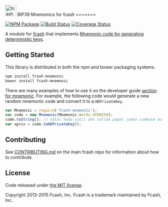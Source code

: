 <img src="http://fcash.io/css/images/module-mnemonic.png" alt="fcash mnemonics" height="35">
BIP39 Mnemonics for fcash
=======

[![NPM Package](https://img.shields.io/npm/v/fcash-mnemonic.svg?style=flat-square)](https://www.npmjs.org/package/fcash-mnemonic)
[![Build Status](https://img.shields.io/travis/fcash-js/fcash-mnemonic.svg?branch=master&style=flat-square)](https://travis-ci.org/fcash-js/fcash-mnemonic)
[![Coverage Status](https://img.shields.io/coveralls/fcash-js/fcash-mnemonic.svg?style=flat-square)](https://coveralls.io/r/fcash-js/fcash-mnemonic)

A module for [fcash](https://github.com/fcash-js/fcash) that implements [Mnemonic code for generating deterministic keys](https://github.com/bitcoin/bips/blob/master/bip-0039.mediawiki).

## Getting Started

This library is distributed in both the npm and bower packaging systems.

```sh
npm install fcash-mnemonic
bower install fcash-mnemonic
```

There are many examples of how to use it on the developer guide [section for mnemonic](http://fcash.io/guide/module/mnemonic/index.html). For example, the following code would generate a new random mnemonic code and convert it to a `HDPrivateKey`.

```javascript
var Mnemonic = require('fcash-mnemonic');
var code = new Mnemonic(Mnemonic.Words.SPANISH);
code.toString(); // natal hada sutil año sólido papel jamón combate aula flota ver esfera...
var xpriv = code.toHDPrivateKey();
```

## Contributing

See [CONTRIBUTING.md](https://github.com/fcash-js/fcash/blob/master/CONTRIBUTING.md) on the main fcash repo for information about how to contribute.

## License

Code released under [the MIT license](https://github.com/fcash-js/fcash/blob/master/LICENSE).

Copyright 2013-2015 Fcash, Inc. Fcash is a trademark maintained by Fcash, Inc.
